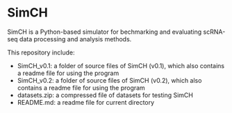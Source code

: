 # SimCH
SimCH is a Python-based simulator for bechmarking and evaluating scRNA-seq data processing and analysis methods.

This repository include:
- SimCH_v0.1: a folder of source files of SimCH (v0.1), which also contains a readme file for using the program
- SimCH_v0.2: a folder of source files of SimCH (v0.2), which also contains a readme file for using the program
- datasets.zip: a compressed file of datasets for testing SimCH
- README.md: a readme file for current directory